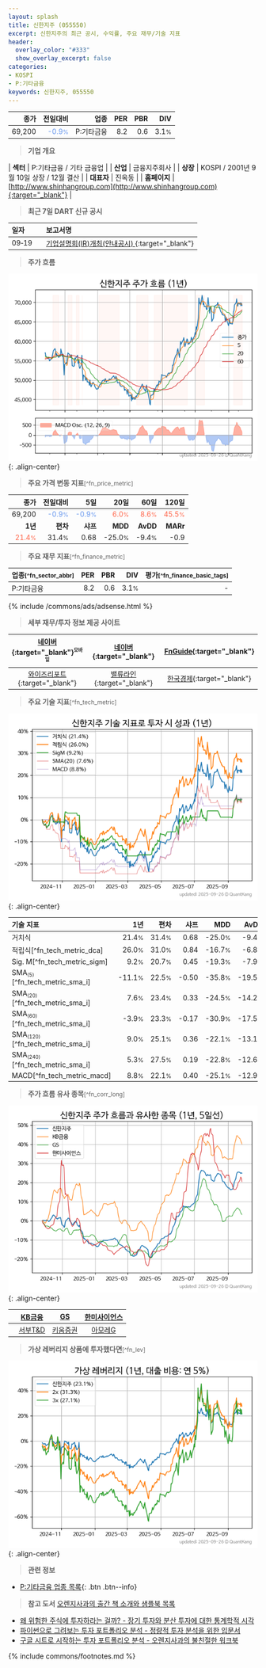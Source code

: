 ```yaml
---
layout: splash
title: 신한지주 (055550)
excerpt: 신한지주의 최근 공시, 수익률, 주요 재무/기술 지표
header:
  overlay_color: "#333"
  show_overlay_excerpt: false
categories:
- KOSPI
- P:기타금융
keywords: 신한지주, 055550
---
```


| **종가** | **전일대비** | **업종** | **PER** | **PBR** | **DIV** |
| -------: | -----------: | -------: | ------: | ------: | ------: |
| 69,200 | <span style="color: cornflowerblue">-0.9<small>%</small></span> | P:기타금융 | 8.2 | 0.6 | 3.1<small>%</small> |

<!-- more -->


> **기업 개요**<a id="company"></a>

| <span style="white-space:nowrap;">**섹터**</span> | P:기타금융 / 기타 금융업 |
| <span style="white-space:nowrap;">**산업**</span> | 금융지주회사 |
| <span style="white-space:nowrap;">**상장**</span> | KOSPI / 2001년 9월 10일 상장 / 12월 결산 |
| <span style="white-space:nowrap;">**대표자**</span> | 진옥동 |
| <span style="white-space:nowrap;">**홈페이지**</span> | [http://www.shinhangroup.com](http://www.shinhangroup.com){:target="_blank"} |


> **최근 7일 DART 신규 공시**<a id="dart"></a>

| **일자** |      | **보고서명** |
| :------- | :--- | :----------- |
| 09&#x2011;19 | | [기업설명회(IR)개최(안내공시)              ](https://dart.fss.or.kr/dsaf001/main.do?rcpNo=20250919800372){:target="_blank"} |


> **주가 흐름**<a id="price"></a>

![055550](/stock/images/055550.png){: .align-center}


> **주요 가격 변동 지표**<small>[^fn_price_metric]</small>

| **종가** | **전일대비** | **5일** | **20일** | **60일** | **120일** |
| -------: | -----------: | ------: | -------: | -------: | --------: |
| 69,200 | <span style="color: cornflowerblue">-0.9<small>%</small></span> | <span style="color: cornflowerblue">-0.9<small>%</small></span> | <span style="color: tomato">6.0<small>%</small></span> | <span style="color: tomato">8.6<small>%</small></span> | <span style="color: tomato">45.5<small>%</small></span> |
| **1년** | **편차** | **샤프** | **MDD** | **AvDD** | **MARr** |
| <span style="color: tomato">21.4<small>%</small></span> | 31.4<small>%</small> | 0.68 | -25.0<small>%</small> | -9.4<small>%</small> | -0.9 |


> **주요 재무 지표**<small>[^fn_finance_metric]</small>

| **업종**<small>[^fn_sector_abbr]</small> | **PER** | **PBR** | **DIV** | **평가**<small>[^fn_finance_basic_tags]</small> |
| :--------------------------------------- | ------: | ------: | ------: | ----------------------------------------------: |
| P:기타금융 | 8.2 | 0.6 | 3.1<small>%</small> | - |



{% include /commons/ads/adsense.html %}

> **세부 재무/투자 정보 제공 사이트**

| [네이버](https://m.stock.naver.com/domestic/stock/055550/finance/summary){:target="_blank"}<sup><small>모바일</small></sup> | [네이버](https://finance.naver.com/item/coinfo.naver?code=055550){:target="_blank"} | [FnGuide](https://comp.fnguide.com/SVO2/ASP/SVD_Invest.asp?gicode=A055550&MenuYn=Y){:target="_blank"} |
| :---: | :---: | :---: |
| [와이즈리포트](https://comp.wisereport.co.kr/company/c1040001.aspx?cmp_cd=055550){:target="_blank"} | [밸류라인](https://www.valueline.co.kr/finance/summary/055550){:target="_blank"} | [한국경제](https://markets.hankyung.com/stock/055550/financial-summary){:target="_blank"} |


> **주요 기술 지표**<small>[^fn_tech_metric]</small>


![055550](/stock/images/055550_tech.png){: .align-center}

| **기술 지표** | **1년** | **편차** | **샤프** | **MDD** | **AvDD** |
| :------------ | ------: | -----------: | -------: | ------: | -------: |
| 거치식 | 21.4<small>%</small> | 31.4<small>%</small> | 0.68 | -25.0<small>%</small> | -9.4<small>%</small> |
| 적립식[^fn_tech_metric_dca] | 26.0<small>%</small> | 31.0<small>%</small> | 0.84 | -16.7<small>%</small> | -6.8<small>%</small> |
| Sig. M[^fn_tech_metric_sigm] | 9.2<small>%</small> | 20.7<small>%</small> | 0.45 | -19.3<small>%</small> | -7.9<small>%</small> |
| SMA<small><sub>(5)</sub></small>[^fn_tech_metric_sma_i] | -11.1<small>%</small> | 22.5<small>%</small> | -0.50 | -35.8<small>%</small> | -19.5<small>%</small> |
| SMA<small><sub>(20)</sub></small>[^fn_tech_metric_sma_i] | 7.6<small>%</small> | 23.4<small>%</small> | 0.33 | -24.5<small>%</small> | -14.2<small>%</small> |
| SMA<small><sub>(60)</sub></small>[^fn_tech_metric_sma_i] | -3.9<small>%</small> | 23.3<small>%</small> | -0.17 | -30.9<small>%</small> | -17.5<small>%</small> |
| SMA<small><sub>(120)</sub></small>[^fn_tech_metric_sma_i] | 9.0<small>%</small> | 25.1<small>%</small> | 0.36 | -22.1<small>%</small> | -13.1<small>%</small> |
| SMA<small><sub>(240)</sub></small>[^fn_tech_metric_sma_i] | 5.3<small>%</small> | 27.5<small>%</small> | 0.19 | -22.8<small>%</small> | -12.6<small>%</small> |
| MACD[^fn_tech_metric_macd] | 8.8<small>%</small> | 22.1<small>%</small> | 0.40 | -25.1<small>%</small> | -12.9<small>%</small> |


> **주가 흐름 유사 종목**<a id="corr"></a><small>[^fn_corr_long]</small>

![055550](/stock/images/055550_corr.png){: .align-center}

|       | [KB금융](/105560/) | [GS](/078930/) | [한미사이언스](/008930/) |
| :---: | :------------------------------------: | :------------------------------------: | :------------------------------------: |
|       | [서부T&D](/006730/) | [키움증권](/039490/) | [아모레G](/002790/) |


> **가상 레버리지 상품에 투자했다면**<a id="2x"></a><small>[^fn_lev]</small>

![055550](/stock/images/055550_2x.png){: .align-center}


> **관련 정보**

- [P:기타금융 업종 목록](/stats/sector/kospi_업종_기타금융_종목/){: .btn .btn--info}

> **참고 도서** [오렌지사과의 출간 책 소개와 샘플북 목록](https://kongdori.tistory.com/691)

- [왜 위험한 주식에 투자하라는 걸까? - 장기 투자와 분산 투자에 대한 통계학적 시각](https://kongdori.tistory.com/421)
- [파이썬으로 그려보는 투자 포트폴리오 분석  - 정량적 투자 분석을 위한 입문서](https://kongdori.tistory.com/643)
- [구글 시트로 시작하는 투자 포트폴리오 분석 - 오렌지사과의 불친절한 워크북](https://kongdori.tistory.com/449)


{% include commons/footnotes.md %}